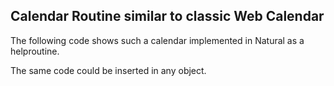 ## Calendar Routine similar to classic Web Calendar

The following code shows such a calendar implemented in Natural as a helproutine. 

The same code could be inserted in any object.

